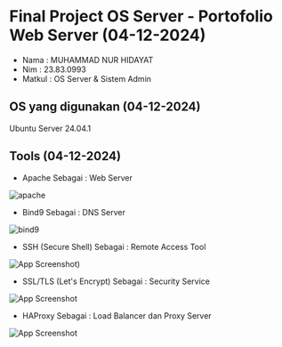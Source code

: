 # Final Project OS Server - Portofolio Web Server (04-12-2024)

- Nama : MUHAMMAD NUR HIDAYAT 
- Nim : 23.83.0993
- Matkul : OS Server & Sistem Admin

## OS yang digunakan (04-12-2024)
Ubuntu Server 24.04.1

## Tools (04-12-2024)
- Apache 
Sebagai : Web Server

![apache](https://encrypted-tbn0.gstatic.com/images?q=tbn:ANd9GcSzjL6eA5iHZRAiMsLVxhL3mJyB8nKms9ZogQ&s)
- Bind9
Sebagai : DNS Server

![bind9](https://d3g9o9u8re44ak.cloudfront.net/logo/271e82e0-62ba-43a0-9c73-6169e40a993d/5dd9554b-6254-4c48-8234-534876658c60.png)
- SSH (Secure Shell) 
Sebagai : Remote Access Tool

![App Screenshot](https://s.id/Gad0P))
- SSL/TLS (Let's Encrypt)
Sebagai : Security Service

![App Screenshot](hasil1.png)
- HAProxy
Sebagai : Load Balancer dan Proxy Server

![App Screenshot](hasil1.png)



